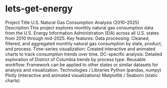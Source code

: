 # lets-get-energy
Project Title
U.S. Natural Gas Consumption Analysis (2010–2025)
Description
This project explores monthly natural gas consumption data from the U.S. Energy Information Administration (EIA) across all U.S. states from 2010 through mid-2025.
Key features:
Data processing: Cleaned, filtered, and aggregated monthly natural gas consumption by state, product, and process.
Time-series visualization: Created interactive and animated charts to track consumption trends over time.
DC-specific analysis: Detailed exploration of District of Columbia trends by process type.
Reusable workflow: Framework can be applied to other states or similar datasets for analysis and visualization.
Technologies / Libraries
Python (pandas, numpy)
Plotly (interactive and animated visualizations)
Matplotlib / Seaborn (static charts)
